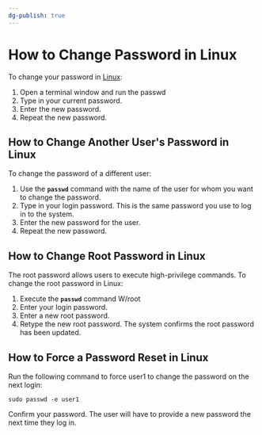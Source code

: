 ```yaml
---
dg-publish: true
---
```


# How to Change Password in Linux

To change your password in [Linux](https://phoenixnap.com/kb/what-is-linux):

1. Open a terminal window and run the passwd
2. Type in your current password.
3. Enter the new password.
4. Repeat the new password.

## How to Change Another User's Password in Linux

To change the password of a different user:

1. Use the **`passwd`** command with the name of the user for whom you want to change the password.
2. Type in your login password. This is the same password you use to log in to the system.
3. Enter the new password for the user.
4. Repeat the new password.

## How to Change Root Password in Linux

The root password allows users to execute high-privilege commands. To change the root password in Linux:

1. Execute the **`passwd`** command W/root
2. Enter your login password.
3. Enter a new root password.
4. Retype the new root password.
The system confirms the root password has been updated.

## How to Force a Password Reset in Linux
Run the following command to force user1 to change the password on the next login:

```
sudo passwd -e user1
```

Confirm your password. The user will have to provide a new password the next time they log in.
